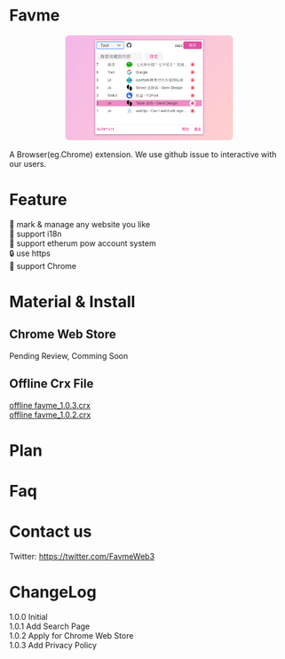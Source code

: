 # Favme

<div align=center>
<img src="./material/show.jpg" width="60%">
</div>

A Browser(eg.Chrome) extension. We use github issue to interactive with our users.

# Feature
:art: mark & manage any website you like  
:rocket: support i18n  
:tada: support etherum pow account system  
:lock: use https  
:truck: support Chrome  
 
# Material & Install
## Chrome Web Store
Pending Review, Comming Soon

## Offline Crx File
<div><a href="./release_pkg/favme_1.0.3.crx">offline favme_1.0.3.crx</a></div>
<div><a href="./release_pkg/favme_1.0.2.crx">offline favme_1.0.2.crx</a></div>


# Plan



# Faq


# Contact us
Twitter: https://twitter.com/FavmeWeb3  

# ChangeLog
1.0.0 Initial  
1.0.1 Add Search Page  
1.0.2 Apply for Chrome Web Store  
1.0.3 Add Privacy Policy  
